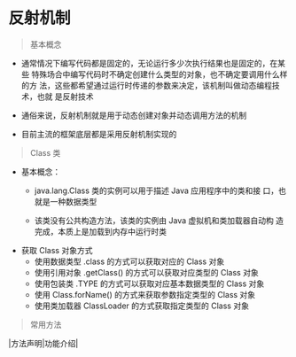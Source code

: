 # 反射机制

> 基本概念

* 通常情况下编写代码都是固定的，无论运行多少次执行结果也是固定的，在某些
  特殊场合中编写代码时不确定创建什么类型的对象，也不确定要调用什么样的方
  法，这些都希望通过运行时传递的参数来决定，该机制叫做动态编程技术，也就
  是反射技术
  
* 通俗来说，反射机制就是用于动态创建对象并动态调用方法的机制

* 目前主流的框架底层都是采用反射机制实现的

> Class 类

* 基本概念：
    * java.lang.Class 类的实例可以用于描述 Java 应用程序中的类和接
      口，也就是一种数据类型
      
    * 该类没有公共构造方法，该类的实例由 Java 虚拟机和类加载器自动构
      造完成，本质上是加载到内存中运行时类
* 获取 Class 对象方式
    * 使用数据类型 .class 的方式可以获取对应的 Class 对象
    * 使用引用对象 .getClass() 的方式可以获取对应类型的 Class 对象
    * 使用包装类 .TYPE 的方式可以获取对应基本数据类型的 Class 对象
    * 使用 Class.forName() 的方式来获取参数指定类型的 Class 对象
    * 使用类加载器 ClassLoader 的方式获取指定类型的 Class 对象
    
> 常用方法

|方法声明|功能介绍|

